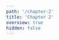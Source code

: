 ```yaml
---
path: '/chapter-2'
title: 'Chapter 2'
overview: true
hidden: false
---
```


<pages-in-this-section></pages-in-this-section>

<exercises-in-this-section></exercises-in-this-section>
